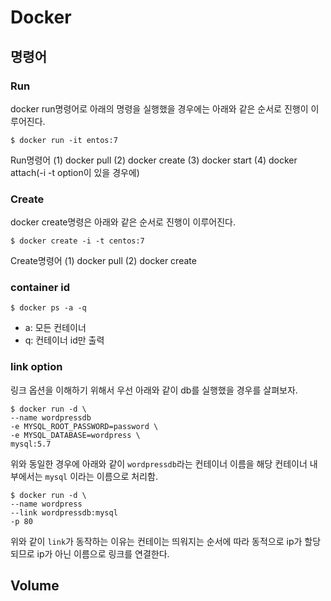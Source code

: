 # Docker


## 명령어

### Run
docker run명령어로 아래의 명령을 실행했을 경우에는 아래와 같은 순서로 진행이 이루어진다.
```
$ docker run -it entos:7
```
Run명령어
(1) docker pull
(2) docker create
(3) docker start
(4) docker attach(-i -t option이 있을 경우에)

### Create
docker create명령은 아래와 같은 순서로 진행이 이루어진다.
```
$ docker create -i -t centos:7
```

Create명령어
(1) docker pull
(2) docker create


### container id
```
$ docker ps -a -q
```
- a: 모든 컨테이너
- q: 컨테이너 id만 출력

### link option
링크 옵션을 이해하기 위해서 우선 아래와 같이 db를 실행했을 경우를 살펴보자. 
```
$ docker run -d \
--name wordpressdb
-e MYSQL_ROOT_PASSWORD=password \
-e MYSQL_DATABASE=wordpress \
mysql:5.7
```
위와 동일한 경우에 아래와 같이 `wordpressdb`라는 컨테이너 이름을 해당 컨테이너 내부에서는 `mysql` 이라는 이름으로 처리함.
```
$ docker run -d \
--name wordpress
--link wordpressdb:mysql
-p 80
```

위와 같이 `link`가 동작하는 이유는 컨테이는 띄워지는 순서에 따라 동적으로 ip가 할당되므로 ip가 아닌 이름으로 링크를 연결한다.

## Volume
